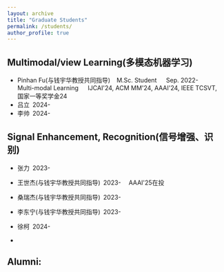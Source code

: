 ```yaml
---
layout: archive
title: "Graduate Students"
permalink: /students/
author_profile: true
---
```


Multimodal/view Learning(多模态机器学习)
------
* Pinhan Fu(与钱宇华教授共同指导) &#8194; M.Sc. Student &#8195; Sep. 2022- &#8195; Multi-modal Learning &#8195; IJCAI'24, ACM MM'24, AAAI'24, IEEE TCSVT, 国家一等奖学金24
* 吕立&#8194;2024-
* 李帅&#8194;2024-


Signal Enhancement, Recognition(信号增强、识别)
------
* 张力&#8194;2023-
* 王世杰(与钱宇华教授共同指导)&#8194;2023-&#8195; AAAI'25在投
* 桑瑞杰(与钱宇华教授共同指导)&#8194;2023-
* 李东宁(与钱宇华教授共同指导)&#8194;2023-
* 徐柯&#8194;2024-


* 
Alumni:
------

  <!--
&#160; 空一格
&#8194; 空两格
&#8195; 空四格
注意：不要漏掉分号
-->

